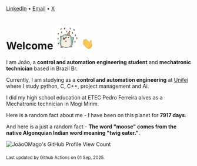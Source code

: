 [LinkedIn](https://www.linkedin.com/in/joão-pedro-gozzoli-b95641301/) &bull;
[Email](joaopedrogozzoli@gmail.com) &bull;
[X](https://x.com/jpp12prado)

# Welcome <img src="happy.gif" height="64px" /> <img src="wave.gif" height="32px" />

I am João, a  **control and automation engineering student** and **mechatronic technician** based in Brazil Br.

Currently, I am studying as a **control and automation engineering** at [Unifei](https://unifei.edu.br) where I study python, C, C++, project management and Ai.

I did my high school education at ETEC Pedro Ferreira alves as a Mechatronic technician in Mogi Mirim.

Here is a random fact about me - I have been on this planet for **7917 days**.

And here is a just a random fact -  **The word "moose" comes from the native Algonquian Indian word meaning "twig eater."**.

![JoãoOMago's GitHub Profile View Count](https://komarev.com/ghpvc/?username=JoaoOMago)

<sub>Last updated by Github Actions on 01 Sep, 2025.</sub>

